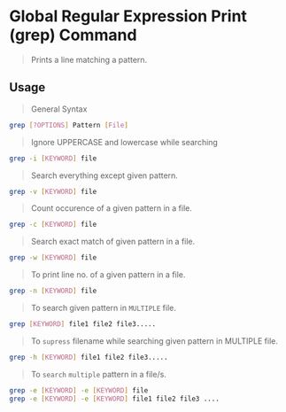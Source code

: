 # Global Regular Expression Print (grep) Command

> Prints a line matching a pattern.

## Usage

> General Syntax
```bash
grep [?OPTIONS] Pattern [File]
```

> Ignore UPPERCASE and lowercase while searching
```bash
grep -i [KEYWORD] file
```

> Search everything except given pattern.
```bash
grep -v [KEYWORD] file
```

> Count occurence of a  given pattern in a file.
```bash
grep -c [KEYWORD] file
```

> Search exact match of given pattern in a file.
```bash
grep -w [KEYWORD] file
```

> To print line no. of a given pattern in a file.
```bash
grep -n [KEYWORD] file
```

> To search given pattern in `MULTIPLE` file.
```bash
grep [KEYWORD] file1 file2 file3.....
```

> To `supress` filename while searching given pattern in MULTIPLE file.
```bash
grep -h [KEYWORD] file1 file2 file3.....
```

> To `search` `multiple` pattern in a file/s.
```bash
grep -e [KEYWORD] -e [KEYWORD] file
grep -e [KEYWORD] -e [KEYWORD] file1 file2 file3 ....
```
